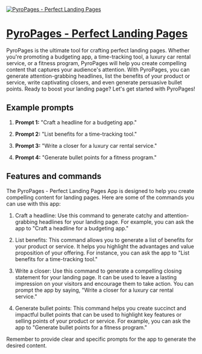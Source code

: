 [![PyroPages - Perfect Landing Pages](https://files.oaiusercontent.com/file-RBphCnNY002BvzlP2zs6hjfF?se=2123-10-16T22%3A44%3A33Z&sp=r&sv=2021-08-06&sr=b&rscc=max-age%3D31536000%2C%20immutable&rscd=attachment%3B%20filename%3Dbaf56619-b879-4893-825a-2ea58b9a9600.png&sig=%2BusxguAbEARHYeKmOSenHUGTwRkID3yGb45PLuupv3Q%3D)](https://chat.openai.com/g/g-hbyqqOpn5-pyropages-perfect-landing-pages)

# [PyroPages - Perfect Landing Pages](https://chat.openai.com/g/g-hbyqqOpn5-pyropages-perfect-landing-pages)

PyroPages is the ultimate tool for crafting perfect landing pages. Whether you're promoting a budgeting app, a time-tracking tool, a luxury car rental service, or a fitness program, PyroPages will help you create compelling content that captures your audience's attention. With PyroPages, you can generate attention-grabbing headlines, list the benefits of your product or service, write captivating closers, and even generate persuasive bullet points. Ready to boost your landing page? Let's get started with PyroPages!

## Example prompts

1. **Prompt 1:** "Craft a headline for a budgeting app."

2. **Prompt 2:** "List benefits for a time-tracking tool."

3. **Prompt 3:** "Write a closer for a luxury car rental service."

4. **Prompt 4:** "Generate bullet points for a fitness program."

## Features and commands

The PyroPages - Perfect Landing Pages App is designed to help you create compelling content for landing pages. Here are some of the commands you can use with this app:

1. Craft a headline: Use this command to generate catchy and attention-grabbing headlines for your landing page. For example, you can ask the app to "Craft a headline for a budgeting app."

2. List benefits: This command allows you to generate a list of benefits for your product or service. It helps you highlight the advantages and value proposition of your offering. For instance, you can ask the app to "List benefits for a time-tracking tool."

3. Write a closer: Use this command to generate a compelling closing statement for your landing page. It can be used to leave a lasting impression on your visitors and encourage them to take action. You can prompt the app by saying, "Write a closer for a luxury car rental service."

4. Generate bullet points: This command helps you create succinct and impactful bullet points that can be used to highlight key features or selling points of your product or service. For example, you can ask the app to "Generate bullet points for a fitness program."

Remember to provide clear and specific prompts for the app to generate the desired content.